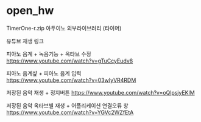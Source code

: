 # open_hw

TimerOne-r.zip 아두이노 외부라이브러리 (타이머) 


유튜브 재생 링크 

피아노 음계 + 녹음기능 + 옥타브 수정  
https://www.youtube.com/watch?v=gTuCcyEudv8

피아노 음계샾 + 피아노 음계 입력  
https://www.youtube.com/watch?v=03wIyVR4RDM

저장된 음악 재생 + 정지버튼 
https://www.youtube.com/watch?v=oQlpsjyEKlM

저장된 음악 옥타브별 재생 + 어플리케이션 연결오류 창 
https://www.youtube.com/watch?v=YGVc2WZfEtA
